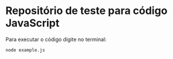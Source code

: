 # Repositório de teste para código JavaScript
Para executar o código digite no terminal:
```
node example.js
```